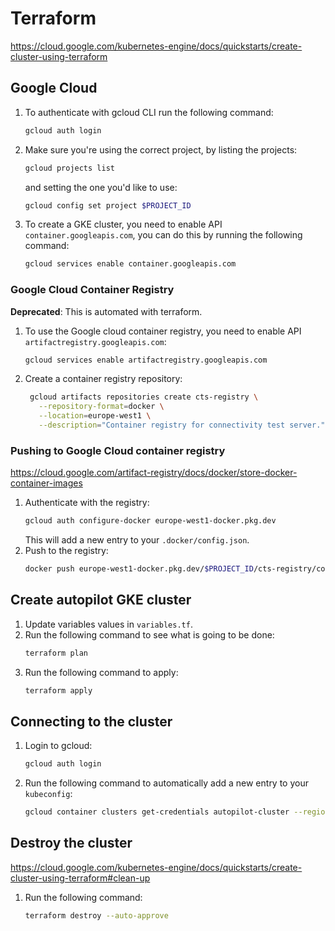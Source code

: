 # Terraform
https://cloud.google.com/kubernetes-engine/docs/quickstarts/create-cluster-using-terraform

## Google Cloud

1. To authenticate with gcloud CLI run the following command:
   ```bash
   gcloud auth login
   ```
2. Make sure you're using the correct project, by listing the projects:
   ```bash
   gcloud projects list
   ```
   and setting the one you'd like to use:
   ```bash
   gcloud config set project $PROJECT_ID
   ```
3. To create a GKE cluster, you need to enable API `container.googleapis.com`, you can do this by running the following command:
   ```bash
   gcloud services enable container.googleapis.com
   ```
### Google Cloud Container Registry
**Deprecated**: This is automated with terraform.
1. To use the Google cloud container registry, you need to enable API `artifactregistry.googleapis.com`:
   ```bash
   gcloud services enable artifactregistry.googleapis.com
   ```
2. Create a container registry repository:
   ```bash
    gcloud artifacts repositories create cts-registry \
      --repository-format=docker \
      --location=europe-west1 \
      --description="Container registry for connectivity test server."
   ```
### Pushing to Google Cloud container registry
https://cloud.google.com/artifact-registry/docs/docker/store-docker-container-images
1. Authenticate with the registry:
   ```bash
   gcloud auth configure-docker europe-west1-docker.pkg.dev
   ```
   This will add a new entry to your `.docker/config.json`.
2. Push to the registry:
   ```bash
   docker push europe-west1-docker.pkg.dev/$PROJECT_ID/cts-registry/connectivity-test-server:test1
   ```

## Create autopilot GKE cluster

1. Update variables values in `variables.tf`.
2. Run the following command to see what is going to be done:
   ```bash
   terraform plan
   ```
3. Run the following command to apply:
   ```bash
   terraform apply
   ```

## Connecting to the cluster

1. Login to gcloud:
   ```bash
   gcloud auth login
   ```
2. Run the following command to automatically add a new entry to your `kubeconfig`:
   ```bash
   gcloud container clusters get-credentials autopilot-cluster --region europe-west1 --project connectivity-test-server
   ```

## Destroy the cluster
https://cloud.google.com/kubernetes-engine/docs/quickstarts/create-cluster-using-terraform#clean-up
1. Run the following command:
   ```bash
   terraform destroy --auto-approve
   ```
